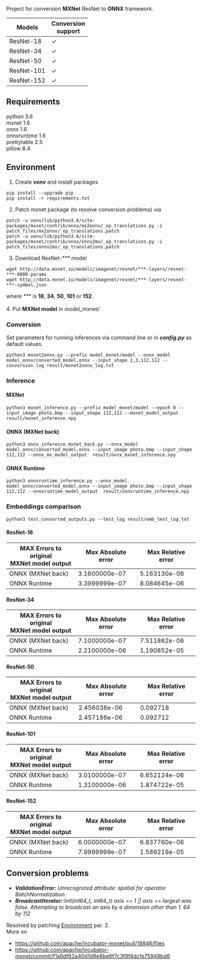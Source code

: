 Project for conversion **MXNet** ResNet to **ONNX** framework.

| Models     | Conversion <br/>support |
|------------|-------------------------|
| ResNet-18  | &check;                 |
| ResNet-34  | &check;                 |
| ResNet-50  | &check;                 |
| ResNet-101 | &check;                 |
| ResNet-152 | &check;                 |



## Requirements
python 3.6 \
mxnet 1.6 \
onnx 1.6 \
onnxruntime 1.6 \
prettytable 2.5 \
pillow 8.4 

## Environment 
1. Create **_venv_** and install packages 
```console
pip install --upgrade pip
pip install -r requirements.txt
```
2. Patch mxnet package (to resolve conversion problems) via
```console
patch -u venv/lib/python3.6/site-packages/mxnet/contrib/onnx/mx2onnx/_op_translations.py -i patch_files/mx2onnx/_op_translations.patch
patch -u venv/lib/python3.6/site-packages/mxnet/contrib/onnx/onnx2mx/_op_translations.py -i patch_files/onnx2mx/_op_translations.patch
```
3. Download ResNet-_***_ model
```console
wget http://data.mxnet.io/models/imagenet/resnet/***-layers/resnet-***-0000.params
wget http://data.mxnet.io/models/imagenet/resnet/***-layers/resnet-***-symbol.json
```
where _***_ is **18**, **34**, **50**, **101** or **152**.<br/><br/>
4. Put **MXNet model** in _model_mxnet/_


### Conversion
Set parameters for running inferences via command line or in **_config.py_** as default values.

```console
python3 mxnet2onnx.py --prefix model_mxnet/model --onnx_model model_onnx/converted_model.onnx --input_shape 1,3,112,112 --conversion_log result/mxnet2onnx_log.txt
```


### Inference

#### MXNet
```console
python3 mxnet_inference.py --prefix model_mxnet/model --epoch 0 --input_image photo.bmp --input_shape 112,112 --mxnet_model_output  result/mxnet_inference.npy
```

#### ONNX (MXNet back)
```console
python3 onnx_inference_mxnet_back.py --onnx_model model_onnx/converted_model.onnx --input_image photo.bmp --input_shape 112,112 --onnx_mx_model_output  result/onnx_mxnet_inference.npy
```


#### ONNX Runtime
```console
python3 onnxruntime_inference.py --onnx_model model_onnx/converted_model.onnx --input_image photo.bmp --input_shape 112,112 --onnxruntime_model_output  result/onnxruntime_inference.npy 
```


### Embeddings comparison
```console
python3 test_converted_outputs.py --test_log result/emb_test_log.txt
```
#### ResNet-18
| MAX Errors to original <br/>MXNet model output | Max Absolute error | Max Relative error |
|------------------------------------------------|--------------------|--------------------|
| ONNX (MXNet back)                              | 3.1600000e-07      | 5.163130e-06       |
| ONNX Runtime                                   | 3.3999999e-07      | 8.084645e-06       |

#### ResNet-34
| MAX Errors to original <br/>MXNet model output | Max Absolute error | Max Relative error |
|------------------------------------------------|--------------------|--------------------|
| ONNX (MXNet back)                              | 7.1000000e-07      | 7.511862e-06       |
| ONNX Runtime                                   | 2.2100000e-06      | 1.190852e-05       |

#### ResNet-50
| MAX Errors to original <br/>MXNet model output | Max Absolute error | Max Relative error |
|------------------------------------------------|--------------------|--------------------|
| ONNX (MXNet back)                              | 2.456036e-06       | 0.092718           |
| ONNX Runtime                                   | 2.457186e-06       | 0.092712           |

#### ResNet-101
| MAX Errors to original <br/>MXNet model output | Max Absolute error | Max Relative error |
|------------------------------------------------|--------------------|--------------------|
| ONNX (MXNet back)                              | 3.0100000e-07      | 6.652124e-06       |
| ONNX Runtime                                   | 1.3100000e-06      | 1.874722e-05       |

#### ResNet-152
| MAX Errors to original <br/>MXNet model output | Max Absolute error | Max Relative error |
|------------------------------------------------|--------------------|--------------------|
| ONNX (MXNet back)                              | 6.0000000e-07      | 6.837760e-06       |
| ONNX Runtime                                   | 7.9999999e-07      | 1.589219e-05       |

## Conversion problems 
* _**ValidationError:** Unrecognized attribute: spatial for operator BatchNormalization._ 
* _**BroadcastIterator:**:Init(int64_t, int64_t) axis == 1 || axis == largest was false. Attempting to broadcast an axis by a dimension other than 1. 64 by 112_

Resolved by patching [Environment](#Environment) par. 2. \
More on
* https://github.com/apache/incubator-mxnet/pull/18846/files
* https://github.com/apache/incubator-mxnet/commit/f1a6df82a40d1d9e8be6f7c3f9f4dcfe75948bd6